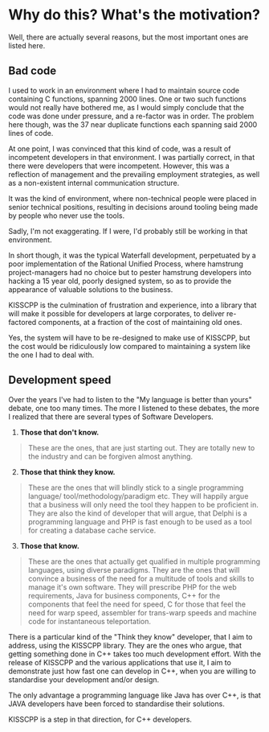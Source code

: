 # Why do this? What's the motivation?

Well, there are actually several reasons, but the most important ones are
listed here.

## Bad code

I used to work in an environment where I had to maintain source code containing
C functions, spanning 2000 lines. One or two such functions would not really
have bothered me, as I would simply conclude that the code was done under
pressure, and a re-factor was in order. The problem here though, was the 37 near
duplicate functions each spanning said 2000 lines of code.

At one point, I was convinced that this kind of code, was a result of
incompetent developers in that environment. I was partially correct, in that
there were developers that were incompetent. However, this was a reflection
of management and the prevailing employment strategies, as well as a
non-existent internal communication structure.

It was the kind of environment, where non-technical people were placed in senior
technical positions, resulting in decisions around tooling being made by people
who never use the tools.

Sadly, I'm not exaggerating. If I were, I'd probably still be working in that
environment.

In short though, it was the typical Waterfall development, perpetuated by a
poor implementation of the Rational Unified Process, where hamstrung
project-managers had no choice but to pester hamstrung developers into hacking
a 15 year old, poorly designed system, so as to provide the appearance of
valuable solutions to the business.

KISSCPP is the culmination of frustration and experience, into a library that
will make it possible for developers at large corporates, to deliver
re-factored components, at a fraction of the cost of maintaining old ones.

Yes, the system will have to be re-designed to make use of KISSCPP, but the cost
would be ridiculously low compared to maintaining a system like the one I
had to deal with.

## Development speed

Over the years I've had to listen to the "My language is better than yours"
debate, one too many times. The more I listened to these debates, the more I
realized that there are several types of Software Developers.

1. **Those that don't know.**
> These are the ones, that are just starting out. They are totally new to the
> industry and can be forgiven almost anything.
2. **Those that think they know.**
> These are the ones that will blindly stick to a single programming language/
> tool/methodology/paradigm etc. They will happily argue that a business will
> only need the tool they happen to be proficient in. They are also the kind
> of developer that will argue, that Delphi is a programming language and PHP
> is fast enough to be used as a tool for creating a database cache service.
3. **Those that know.**
> These are the ones that actually get qualified in multiple programming
> languages, using diverse paradigms. They are the ones that will convince a
> business of the need for a multitude of tools and skills to manage it's own
> software. They will prescribe PHP for the web requirements, Java for
> business components, C++ for the components that feel the need for speed, C
> for those that feel the need for warp speed, assembler for trans-warp speeds
> and machine code for instantaneous teleportation.

There is a particular kind of the "Think they know" developer, that I aim to
address, using the KISSCPP library. They are the ones who argue, that getting
something done in C++ takes too much development effort. With the release of
KISSCPP and the various applications that use it, I aim to demonstrate just how
fast one can develop in C++, when you are willing to standardise your development
and/or design.

The only advantage a programming language like Java has over C++, is that JAVA
developers have been forced to standardise their solutions.

KISSCPP is a step in that direction, for C++ developers.

